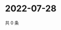 # 2022-07-28

共 0 条

<!-- BEGIN WEIBO -->
<!-- 最后更新时间 Thu Jul 28 2022 22:18:06 GMT+0800 (China Standard Time) -->

<!-- END WEIBO -->
